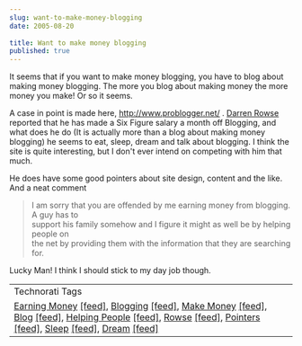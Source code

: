 ```yaml
---
slug: want-to-make-money-blogging
date: 2005-08-20
 
title: Want to make money blogging
published: true
---
```

It seems that if you want to make money blogging, you have to blog about making money blogging. The more you blog about making money the more money you make! Or so it seems.<p />A case in point is made here, <a href="http://www.problogger.net/">http://www.problogger.net/</a> . <a href="http://www.problogger.net/archives/2005/01/06/about-darren/">Darren Rowse </a>reported that he has made a Six Figure salary a month off Blogging, and what does he do (It is actually more than a blog about making money blogging) he seems to eat, sleep, dream and talk about blogging. I think the site is quite interesting, but I don't ever intend on competing with him that much.<p />He does have some good pointers about site design, content and the like. And a neat comment<br /><blockquote class="posterous_medium_quote">I am sorry that you are offended by me earning money from blogging. A guy has to<br />support his family somehow and I figure it might as well be by helping people on<br />the net by providing them with the information that they are searching for.</blockquote><p>Lucky Man! I think I should stick to my day job though. </p><p /><table class="TechnoratiHead TagHeader">
<tr><td>Technorati Tags</td></tr>
<tr class="Technorati"><td>
<a href="https://paul.kinlan.me/tags/Earning%20Money" class="Tag" rel="tag">Earning Money</a> <a href="http://feeds.technorati.com/feed/posts/tag/Earning%20Money" class="Tag">[feed]</a>, <a href="https://paul.kinlan.me/tags/Blogging" class="Tag" rel="tag">Blogging</a> <a href="http://feeds.technorati.com/feed/posts/tag/Blogging" class="Tag">[feed]</a>, <a href="https://paul.kinlan.me/tags/Make%20Money" class="Tag" rel="tag">Make Money</a> <a href="http://feeds.technorati.com/feed/posts/tag/Make%20Money" class="Tag">[feed]</a>, <a href="https://paul.kinlan.me/tags/Blog" class="Tag" rel="tag">Blog</a> <a href="http://feeds.technorati.com/feed/posts/tag/Blog" class="Tag">[feed]</a>, <a href="https://paul.kinlan.me/tags/Helping%20People" class="Tag" rel="tag">Helping People</a> <a href="http://feeds.technorati.com/feed/posts/tag/Helping%20People" class="Tag">[feed]</a>, <a href="https://paul.kinlan.me/tags/Rowse" class="Tag" rel="tag">Rowse</a> <a href="http://feeds.technorati.com/feed/posts/tag/Rowse" class="Tag">[feed]</a>, <a href="https://paul.kinlan.me/tags/Pointers" class="Tag" rel="tag">Pointers</a> <a href="http://feeds.technorati.com/feed/posts/tag/Pointers" class="Tag">[feed]</a>, <a href="https://paul.kinlan.me/tags/Sleep" class="Tag" rel="tag">Sleep</a> <a href="http://feeds.technorati.com/feed/posts/tag/Sleep" class="Tag">[feed]</a>, <a href="https://paul.kinlan.me/tags/Dream" class="Tag" rel="tag">Dream</a> <a href="http://feeds.technorati.com/feed/posts/tag/Dream" class="Tag">[feed]</a>
</td></tr>
</table><div class="blogger-post-footer"><img class="posterous_download_image" src="https://blogger.googleusercontent.com/tracker/8109338-112456114475812670?l=www.kinlan.co.uk%2Findex.html" height="1" alt="" width="1" /></div>

